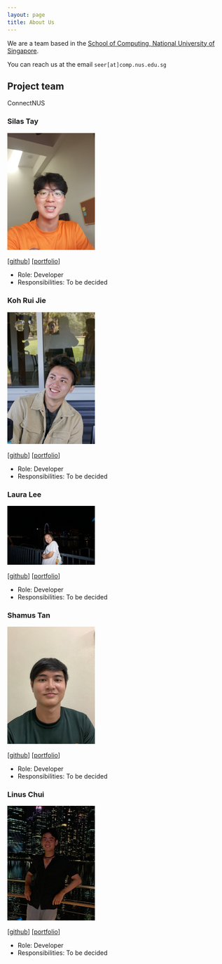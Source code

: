 ```yaml
---
layout: page
title: About Us
---
```


We are a team based in the [School of Computing, National University of Singapore](http://www.comp.nus.edu.sg).

You can reach us at the email `seer[at]comp.nus.edu.sg`

## Project team
ConnectNUS
### Silas Tay

<img src="images/silastsl.png" width="200px">

[[github](https://github.com/silastsl)]
[[portfolio](team/silastsl.md)]

* Role: Developer
* Responsibilities: To be decided

### Koh Rui Jie

<img src="images/rjkoh.png" width="200px">

[[github](http://github.com/rjkoh)]
[[portfolio](team/rjkoh.md)]

* Role: Developer
* Responsibilities: To be decided

### Laura Lee

<img src="images/leehuiyulaura.png" width="200px">

[[github](http://github.com/leehuiyulaura)]
[[portfolio](team/leehuiyulaura.md)]

* Role: Developer
* Responsibilities: To be decided

### Shamus Tan

<img src="images/shamooose.png" width="200px">

[[github](http://github.com/shamooose)]
[[portfolio](team/shamooose.md)]

* Role: Developer
* Responsibilities: To be decided

### Linus Chui

<img src="images/linuschui.png" width="200px">

[[github](http://github.com/linuschui)]
[[portfolio](team/linuschui.md)]

* Role: Developer
* Responsibilities: To be decided
